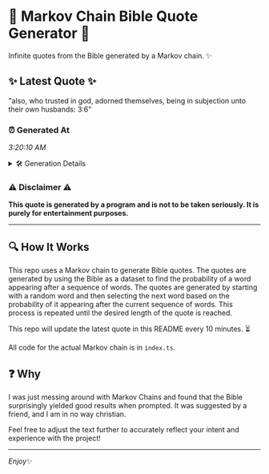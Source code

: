 # 📖 Markov Chain Bible Quote Generator 📖

Infinite quotes from the Bible generated by a Markov chain. ✨

## ✨ Latest Quote ✨
"also, who trusted in god, adorned themselves, being in subjection unto their own husbands: 3:6"

### ⏰ Generated At
*3:20:10 AM*

<details>
    <summary>🛠️ Generation Details</summary>
    <p>
        <strong>🌱 Seed:</strong> also,<br>
        <strong>🔄 Iterations:</strong> 14<br>
        <strong>📜 Context History:</strong><br>[ also, ]: who<br>[ also,, who ]: trusted<br>[ also,, who, trusted ]: in<br>[ also,, who, trusted, in ]: god,<br>[ also,, who, trusted, in, god, ]: adorned<br>[ also,, who, trusted, in, god,, adorned ]: themselves,<br>[ who, trusted, in, god,, adorned, themselves, ]: being<br>[ trusted, in, god,, adorned, themselves,, being ]: in<br>[ in, god,, adorned, themselves,, being, in ]: subjection<br>[ god,, adorned, themselves,, being, in, subjection ]: unto<br>[ adorned, themselves,, being, in, subjection, unto ]: their<br>[ themselves,, being, in, subjection, unto, their ]: own<br>[ being, in, subjection, unto, their, own ]: husbands:<br>[ in, subjection, unto, their, own, husbands: ]: 3:6<br>
    </p>
</details>

### ⚠️ Disclaimer ⚠️
**This quote is generated by a program and is not to be taken seriously. It is purely for entertainment purposes.**

---

## 🔍 How It Works

This repo uses a Markov chain to generate Bible quotes. The quotes are generated by using the Bible as a dataset to find the probability of a word appearing after a sequence of words. The quotes are generated by starting with a random word and then selecting the next word based on the probability of it appearing after the current sequence of words. This process is repeated until the desired length of the quote is reached.

This repo will update the latest quote in this README every 10 minutes. ⏳

All code for the actual Markov chain is in `index.ts`.

## ❓ Why

I was just messing around with Markov Chains and found that the Bible surprisingly yielded good results when prompted. 
It was suggested by a friend, and I am in no way christian.

Feel free to adjust the text further to accurately reflect your intent and experience with the project!

---

*Enjoy*✨
